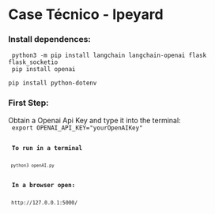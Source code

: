 <h1> Case Técnico - Ipeyard </h1>

<h3> Install dependences: </h3>
    
<code> python3 -m pip install langchain langchain-openai flask flask_socketio</code> <br>
<code> pip install openai </code> <br>
<code> pip install python-dotenv </code> <br>

<h3> First Step: </h3>
<text>Obtain a Openai Api Key and type it into the terminal:</text><br>
<code> export OPENAI_API_KEY="yourOpenAIKey"<code>

<h3> To run in a terminal </h3>
<code> python3 openAI.py </code>

<h3> In a browser open: </h3>
<link> http://127.0.0.1:5000/ </link>